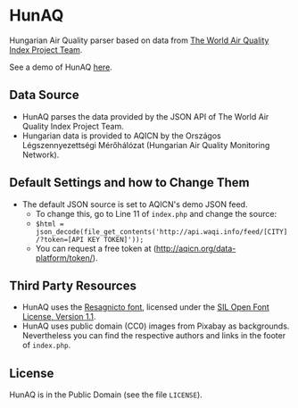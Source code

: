 # HunAQ
Hungarian Air Quality parser based on data from [The World Air Quality Index Project Team](http://aqicn.org).

See a demo of HunAQ [here](https://paszternak.me/air).

## Data Source
- HunAQ parses the data provided by the JSON API of The World Air Quality Index Project Team.
- Hungarian data is provided to AQICN by the Országos Légszennyezettségi Mérőhálózat (Hungarian Air Quality Monitoring Network).

## Default Settings and how to Change Them
- The default JSON source is set to AQICN's demo JSON feed.
  - To change this, go to Line 11 of `index.php` and change the source:
  - `$html = json_decode(file_get_contents('http://api.waqi.info/feed/[CITY]/?token=[API KEY TOKEN]'));`
  - You can request a free token at (http://aqicn.org/data-platform/token/).
  
## Third Party Resources
- HunAQ uses the [Resagnicto font](http://www.abstractfonts.com/font/14896), licensed under the [SIL Open Font License, Version 1.1](http://scripts.sil.org/cms/scripts/page.php?site_id=nrsi&id=OFL).
- HunAQ uses public domain (CC0) images from Pixabay as backgrounds. Nevertheless you can find the respective authors and links in the footer of `index.php`. 

## License

HunAQ is in the Public Domain (see the file `LICENSE`).
